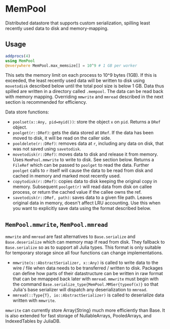 # MemPool

Distributed datastore that supports custom serialization, spilling least recently used data to disk and memory-mapping.

## Usage

```julia
addprocs(4)
using MemPool
@everywhere MemPool.max_memsize[] = 10^9 # 1 GB per worker
```

This sets the memory limit on each process to 10^9 bytes (1GB). If this is exceeded, the least recently used data will be written to disk using `movetodisk` described below until the total pool size is below 1 GB. Data thus spilled are written in a directory called `.mempool`. The data can be read back with memory mapping. Overriding `mmwrite` and `mmread` described in the next section is recommended for efficiency.

Data store functions:

- `poolset(x::Any, pid=myid())`: store the object `x` on `pid`. Returns a `DRef` object.
- `poolget(r::DRef)`: gets the data stored at `DRef`. If the data has been moved to disk, it will be read on the caller side.
- `pooldelete(r::DRef)`: removes data at `r`, including any data on disk, that was not saved using `savetodisk`.
- `movetodisk(r::DRef)`: moves data to disk and release it from memory. Uses `MemPool.mmwrite` to write to disk. See section below. Returns a `FileRef` which can be passed to `poolget` to read the data. Further `poolget` calls to `r` itself will cause the data to be read from disk and cached in memory and marked most recently used.
- `copytodisk(r::DRef)`: copies data to disk keeping the original copy in memory. Subsequent `poolget(r)` will read data from disk on callee process, or return the cached value if the callee owns the ref.
- `savetodisk(r::DRef, path)`: saves data to a given file path. Leaves original data in memory, doesn't affect LRU accounting. Use this when you want to explicitly save data using the format described below.


## `MemPool.mmwrite`, `MemPool.mmread`

`mmwrite` and `mmread` are fast alternatives to `Base.serialize` and `Base.deserialize` which can memory map if read from disk. They fallback to `Base.serialize` so as to support all Julia types. This format is only suitable for temporary storage since all four functions can change implementations.

- `mmwrite(s::AbstractSerializer, x::Any)` is called to write data to the wire / file when data needs to be transferred / written to disk. Packages can define how parts of their datastructure can be written in raw format that can be mmapped back later with `mmread`. `mmwrite` must begin with the command `Base.serialize_type{MemPool.MMSer{typeof(x)}` so that Julia's base serializer will dispatch any deserialization to `mmread`.
- `mmread(::Type{T}, io::AbstractSerializer)` is called to deserialize data written with `mmwrite`.

`mmwrite` can currently store Array{String} much more efficiently than Base. It is also extended for fast storage of NullableArrays, PooledArrays, and IndexedTables by JuliaDB.
